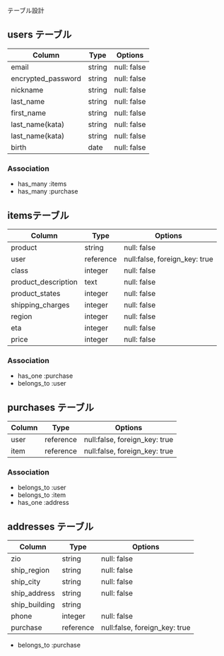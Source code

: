 テーブル設計

## users テーブル

| Column             | Type    | Options     |
| ------------------ | --------| ----------- |
| email              | string  | null: false |
| encrypted_password | string  | null: false |
| nickname           | string  | null: false |
| last_name          | string  | null: false |
| first_name         | string  | null: false |
| last_name(kata)    | string  | null: false |
| last_name(kata)    | string  | null: false |
| birth              | date    | null: false |


### Association

- has_many :items
- has_many :purchase


## itemsテーブル
| Column              | Type       | Options                       |
| ------------------- | -----------| ----------------------------- |
| product             | string     | null: false                   |
| user                | reference  | null:false, foreign_key: true |
| class               | integer    | null: false                   |
| product_description | text       | null: false                   |
| product_states      | integer    | null: false                   |
| shipping_charges    | integer    | null: false                   |
| region              | integer    | null: false                   |
| eta                 | integer    | null: false                   |
| price               | integer    | null: false                   |

### Association

- has_one :purchase
- belongs_to :user


## purchases テーブル

| Column  | Type     | Options                       |
| --------| -------- | ----------------------------- |
| user    | reference| null:false, foreign_key: true |
| item    | reference| null:false, foreign_key: true |


### Association

- belongs_to :user
- belongs_to :item
- has_one :address

## addresses テーブル

| Column        | Type       | Options                       |
| --------------| ---------- | ----------------------------- |
| zio           | string     | null: false                   |
| ship_region   | string     | null: false                   |
| ship_city     | string     | null: false                   |
| ship_address  | string     | null: false                   |
| ship_building | string     |                               |
| phone         | integer    | null: false                   |
| purchase      | reference  | null:false, foreign_key: true |

- belongs_to :purchase